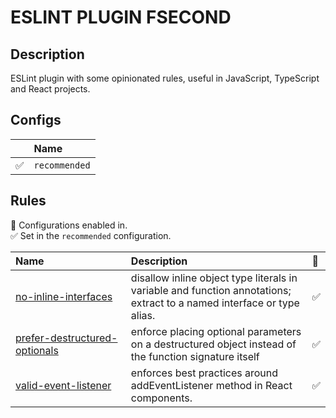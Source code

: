 # ESLINT PLUGIN FSECOND

## Description

ESLint plugin with some opinionated rules, useful in JavaScript, TypeScript and React projects.

## Configs

<!-- begin auto-generated configs list -->

|     | Name          |
| :-- | :------------ |
| ✅  | `recommended` |

<!-- end auto-generated configs list -->

## Rules

<!-- begin auto-generated rules list -->

💼 Configurations enabled in.\
✅ Set in the `recommended` configuration.

| Name                                                                         | Description                                                                                                            | 💼  |
| :--------------------------------------------------------------------------- | :--------------------------------------------------------------------------------------------------------------------- | :-- |
| [no-inline-interfaces](docs/rules/no-inline-interfaces.md)                   | disallow inline object type literals in variable and function annotations; extract to a named interface or type alias. | ✅  |
| [prefer-destructured-optionals](docs/rules/prefer-destructured-optionals.md) | enforce placing optional parameters on a destructured object instead of the function signature itself                  | ✅  |
| [valid-event-listener](docs/rules/valid-event-listener.md)                   | enforces best practices around addEventListener method in React components.                                            | ✅  |

<!-- end auto-generated rules list -->

